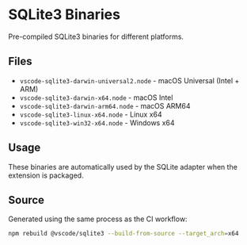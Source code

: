 # SQLite3 Binaries

Pre-compiled SQLite3 binaries for different platforms.

## Files

- `vscode-sqlite3-darwin-universal2.node` - macOS Universal (Intel + ARM)
- `vscode-sqlite3-darwin-x64.node` - macOS Intel
- `vscode-sqlite3-darwin-arm64.node` - macOS ARM64
- `vscode-sqlite3-linux-x64.node` - Linux x64
- `vscode-sqlite3-win32-x64.node` - Windows x64

## Usage

These binaries are automatically used by the SQLite adapter when the extension is packaged.

## Source

Generated using the same process as the CI workflow:
```bash
npm rebuild @vscode/sqlite3 --build-from-source --target_arch=x64
```